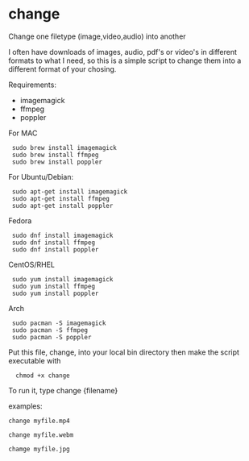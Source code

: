 # change
Change one filetype (image,video,audio) into another

I often have downloads of images, audio, pdf's or video's in different formats to what I need, so this is a simple script to change them into a different format of your chosing.

Requirements:
 - imagemagick
 - ffmpeg
 - poppler

  For MAC 

     sudo brew install imagemagick
     sudo brew install ffmpeg
     sudo brew install poppler
  For Ubuntu/Debian:
 
     sudo apt-get install imagemagick
     sudo apt-get install ffmpeg
     sudo apt-get install poppler
  Fedora

     sudo dnf install imagemagick
     sudo dnf install ffmpeg
     sudo dnf install poppler
     
  CentOS/RHEL

     sudo yum install imagemagick
     sudo yum install ffmpeg
     sudo yum install poppler
     
  Arch

     sudo pacman -S imagemagick
     sudo pacman -S ffmpeg
     sudo pacman -S poppler



Put this file, change, into your local bin directory then make the script executable with

      chmod +x change

To run it, type change {filename}

examples:

    change myfile.mp4

    change myfile.webm

    chamge myfile.jpg
